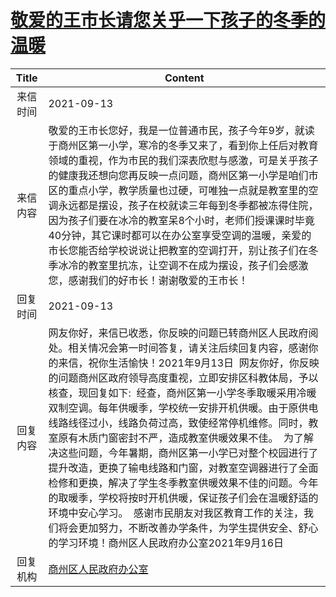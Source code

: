 # <a href="http://www.shangluo.gov.cn/zmhd/ldxxxx.jsp?urltype=leadermail.LeaderMailContentUrl&wbtreeid=1112&leadermailid=7835">敬爱的王市长请您关乎一下孩子的冬季的温暖</a>
|Title|Content|
|:---:|---|
|来信时间|2021-09-13|
|来信内容|敬爱的王市长您好，我是一位普通市民，孩子今年9岁，就读于商州区第一小学，寒冷的冬季又来了，看到你上任后对教育领域的重视，作为市民的我们深表欣慰与感激，可是关乎孩子的健康我还想向您再反映一点问题，商州区第一小学是咱们市区的重点小学，教学质量也过硬，可唯独一点就是教室里的空调永远都是摆设，孩子在校就读三年每到冬季都被冻得住院，因为孩子们要在冰冷的教室呆8个小时，老师们授课课时毕竟40分钟，其它课时都可以在办公室享受空调的温暖，亲爱的市长您能否给学校说说让把教室的空调打开，别让孩子们在冬季冰冷的教室里抗冻，让空调不在成为摆设，孩子们会感激您，感谢我们的好市长！谢谢敬爱的王市长！|
|回复时间|2021-09-13|
|回复内容|网友你好，来信已收悉，你反映的问题已转商州区人民政府阅处。相关情况会第一时间答复，请关注后续回复内容，感谢你的来信，祝你生活愉快！2021年9月13日  网友你好，你反映的问题商州区政府领导高度重视，立即安排区科教体局，予以核查，现回复如下:  经查，商州区第一小学冬季取暖采用冷暖双制空调。每年供暖季，学校统一安排开机供暖。由于原供电线路线径过小，线路负荷过高，致使经常停机维修。同时，教室原有木质门窗密封不严，造成教室供暖效果不佳。  为了解决这些问题，今年暑期，商州区第一小学已对整个校园进行了提升改造，更换了输电线路和门窗，对教室空调器进行了全面检修和更换，解决了学生冬季教室供暖效果不佳的问题。今年的取暖季，学校将按时开机供暖，保证孩子们会在温暖舒适的环境中安心学习。  感谢市民朋友对我区教育工作的关注，我们将会更加努力，不断改善办学条件，为学生提供安全、舒心的学习环境！商州区人民政府办公室2021年9月16日|
|回复机构|<a href="../../categories/agencies/商州区人民政府办公室.md">商州区人民政府办公室</a>|
